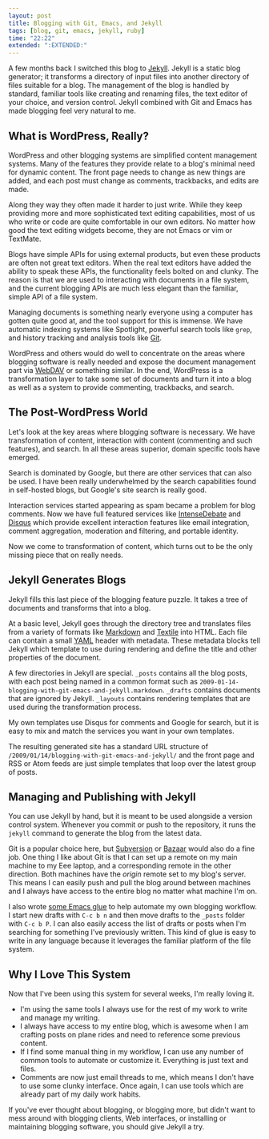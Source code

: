 ```yaml
---
layout: post
title: Blogging with Git, Emacs, and Jekyll
tags: [blog, git, emacs, jekyll, ruby]
time: "22:22"
extended: ":EXTENDED:"
---
```


A few months back I switched this blog to
[Jekyll](http://github.com/mojombo/jekyll/tree/master).  Jekyll is a
static blog generator; it transforms a directory of input files into
another directory of files suitable for a blog.  The management of the
blog is handled by standard, familiar tools like creating and renaming
files, the text editor of your choice, and version control.  Jekyll
combined with Git and Emacs has made blogging feel very natural to me.

## What is WordPress, Really?

WordPress and other blogging systems are simplified content management
systems.  Many of the features they provide relate to a blog's minimal
need for dynamic content.  The front page needs to change as new
things are added, and each post must change as comments, trackbacks,
and edits are made.

Along they way they often made it harder to just write.  While they
keep providing more and more sophisticated text editing capabilities,
most of us who write or code are quite comfortable in our own
editors.  No matter how good the text editing widgets become, they are
not Emacs or vim or TextMate.

Blogs have simple APIs for using external products, but even these
products are often not great text editors.  When the real text editors
have added the ability to speak these APIs, the functionality feels
bolted on and clunky.  The reason is that we are used to interacting
with documents in a file system, and the current blogging APIs are
much less elegant than the familiar, simple API of a file system.

Managing documents is something nearly everyone using a computer has
gotten quite good at, and the tool support for this is immense.  We
have automatic indexing systems like Spotlight, powerful search tools
like `grep`, and history tracking and analysis tools like
[Git](http://git.or.cz).

WordPress and others would do well to concentrate on the areas where
blogging software is really needed and expose the document management
part via [WebDAV](http://www.webdav.org/) or something similar.  In
the end, WordPress is a transformation layer to take some set of
documents and turn it into a blog as well as a system to provide
commenting, trackbacks, and search.

## The Post-WordPress World

Let's look at the key areas where blogging software is necessary.  We
have transformation of content, interaction with content (commenting
and such features), and search.  In all these areas superior, domain
specific tools have emerged.

Search is dominated by Google, but there are other services that can
also be used.  I have been really underwhelmed by the search
capabilities found in self-hosted blogs, but Google's site search is
really good.

Interaction services started appearing as spam became a problem for
blog comments.  Now we have full featured services like
[IntenseDebate](http://intensedebate.com/) and
[Disqus](http://disqus.com/) which provide excellent interaction
features like email integration, comment aggregation, moderation and
filtering, and portable identity.

Now we come to transformation of content, which turns out to be the
only missing piece that on really needs.

## Jekyll Generates Blogs

Jekyll fills this last piece of the blogging feature puzzle.  It takes
a tree of documents and transforms that into a blog.

At a basic level, Jekyll goes through the directory tree and
translates files from a variety of formats like
[Markdown](http://daringfireball.net/projects/markdown/) and
[Textile](http://www.textism.com/tools/textile/) into HTML.  Each file
can contain a small [YAML](http://www.yaml.org) header with metadata.
These metadata blocks tell Jekyll which template to use during
rendering and define the title and other properties of the document.

A few directories in Jekyll are special.  `_posts` contains all the
blog posts, with each post being named in a common format such as
`2009-01-14-blogging-with-git-emacs-and-jekyll.markdown`.  `_drafts`
contains documents that are ignored by Jekyll.  `_layouts` contains
rendering templates that are used during the transformation process.

My own templates use Disqus for comments and Google for search, but it
is easy to mix and match the services you want in your own templates.

The resulting generated site has a standard URL structure of
`/2009/01/14/blogging-with-git-emacs-and-jekyll/` and the front page
and RSS or Atom feeds are just simple templates that loop over the
latest group of posts.

## Managing and Publishing with Jekyll

You can use Jekyll by hand, but it is meant to be used alongside a
version control system.  Whenever you commit or push to the
repository, it runs the `jekyll` command to generate the blog from the
latest data.

Git is a popular choice here, but
[Subversion](http://subversion.tigris.org) or
[Bazaar](http://bazaar-vcs.org) would also do a fine job.  One thing I
like about Git is that I can set up a remote on my main machine to my
Eee laptop, and a corresponding remote in the other direction.  Both
machines have the *origin* remote set to my blog's server.  This means
I can easily push and pull the blog around between machines and I
always have access to the entire blog no matter what machine I'm on.

I also wrote [some Emacs
glue](https://metajack.im/2009/01/02/manage-jekyll-from-emacs/) to help
automate my own blogging workflow.  I start new drafts with `C-c b n`
and then move drafts to the `_posts` folder with `C-c b P`.  I can
also easily access the list of drafts or posts when I'm searching for
something I've previously written.  This kind of glue is easy to write
in any language because it leverages the familiar platform of the file
system.

## Why I Love This System

Now that I've been using this system for several weeks, I'm really
loving it.

* I'm using the same tools I always use for the rest of my work to
  write and manage my writing.
* I always have access to my entire blog, which is awesome when I am
  crafting posts on plane rides and need to reference some previous
  content.
* If I find some manual thing in my workflow, I can use any number of
  common tools to automate or customize it.  Everything is just text
  and files.
* Comments are now just email threads to me, which means I don't have
  to use some clunky interface.  Once again, I can use tools which are
  already part of my daily work habits.

If you've ever thought about blogging, or blogging more, but didn't
want to mess around with blogging clients, Web interfaces, or
installing or maintaining blogging software, you should give Jekyll a try.
